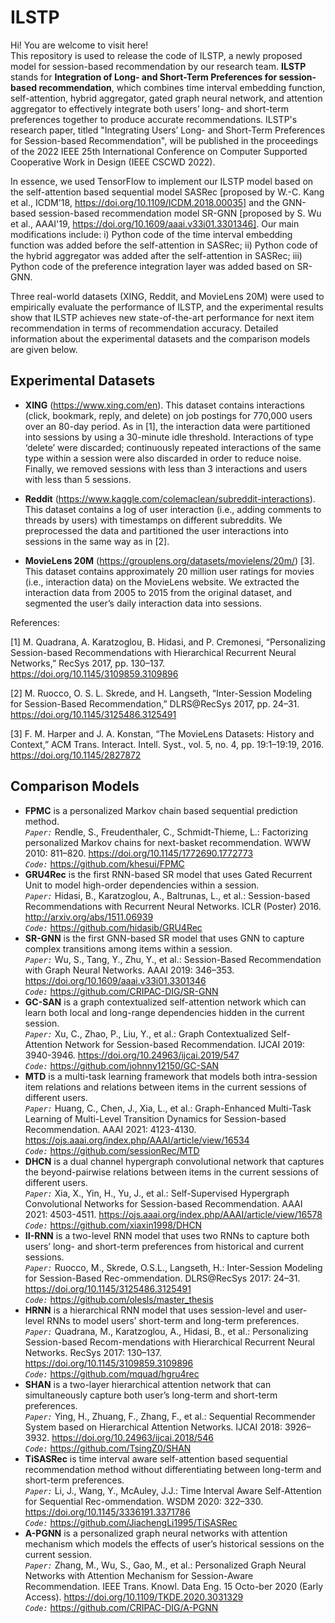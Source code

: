 ILSTP
=====
Hi! You are welcome to visit here!<br>
This repository is used to release the code of ILSTP, a newly proposed model for session-based recommendation by our research team. **ILSTP** stands for **Integration of Long- and Short-Term Preferences for session-based recommendation**, which combines time interval embedding function, self-attention, hybrid aggregator, gated graph neural network, and attention aggregator to effectively integrate both users’ long- and short-term preferences together to produce accurate recommendations. ILSTP's research paper, titled "Integrating Users’ Long- and Short-Term Preferences for Session-based Recommendation", will be published in the proceedings of the 2022 IEEE 25th International Conference on Computer Supported Cooperative Work in Design (IEEE CSCWD 2022).


In essence, we used TensorFlow to implement our ILSTP model based on the self-attention based sequential model SASRec [proposed by W.-C. Kang et al., ICDM'18, https://doi.org/10.1109/ICDM.2018.00035] and the GNN-based session-based recommendation model SR-GNN [proposed  by S. Wu et al., AAAI'19, https://doi.org/10.1609/aaai.v33i01.3301346]. Our main modifications include: i) Python code of the time interval embedding function was added before the self-attention in SASRec; ii) Python code of the hybrid aggregator was added after the self-attention in SASRec; iii) Python code of the preference integration layer was added based on SR-GNN.


Three real-world datasets (XING, Reddit, and MovieLens 20M) were used to empirically evaluate the performance of ILSTP, and the experimental results show that ILSTP achieves new state-of-the-art performance for next item recommendation in terms of recommendation accuracy. Detailed information about the experimental datasets and the comparison models are given below.


Experimental Datasets
--
* **XING** (https://www.xing.com/en). This dataset contains interactions (click, bookmark, reply, and delete) on job postings for 770,000 users over an 80-day period. As in [1], the interaction data were partitioned into sessions by using a 30-minute idle threshold. Interactions of type ‘delete’ were discarded; continuously repeated interactions of the same type within a session were also discarded in order to reduce noise. Finally, we removed sessions with less than 3 interactions and users with less than 5 sessions.

* **Reddit** (https://www.kaggle.com/colemaclean/subreddit-interactions). This dataset contains a log of user interaction (i.e., adding comments to threads by users) with timestamps on different subreddits. We preprocessed the data and partitioned the user interactions into sessions in the same way as in [2].

* **MovieLens 20M** (https://grouplens.org/datasets/movielens/20m/) [3]. This dataset contains approximately 20 million user ratings for movies (i.e., interaction data) on the MovieLens website. We extracted the interaction data from 2005 to 2015 from the original dataset, and segmented the user’s daily interaction data into sessions.


References:

[1] M. Quadrana, A. Karatzoglou, B. Hidasi, and P. Cremonesi, “Personalizing Session-based Recommendations with Hierarchical Recurrent Neural Networks,” RecSys 2017, pp. 130–137. https://doi.org/10.1145/3109859.3109896


[2] M. Ruocco, O. S. L. Skrede, and H. Langseth, “Inter-Session Modeling for Session-Based Recommendation,” DLRS@RecSys 2017, pp. 24–31. https://doi.org/10.1145/3125486.3125491


[3] F. M. Harper and J. A. Konstan, “The MovieLens Datasets: History and Context,” ACM Trans. Interact. Intell. Syst., vol. 5, no. 4, pp. 19:1–19:19, 2016. https://doi.org/10.1145/2827872


Comparison Models
------
* **FPMC** is a personalized Markov chain based sequential prediction method.<br>
*`Paper:`* Rendle, S., Freudenthaler, C., Schmidt-Thieme, L.: Factorizing personalized Markov chains for next-basket recommendation. WWW 2010: 811–820. https://doi.org/10.1145/1772690.1772773<br>
*`Code:`* https://github.com/khesui/FPMC
* **GRU4Rec** is the first RNN-based SR model that uses Gated Recurrent Unit to model high-order dependencies within a session.<br>
*`Paper:`* Hidasi, B., Karatzoglou, A., Baltrunas, L., et al.: Session-based Recommendations with Recurrent Neural Networks. ICLR (Poster) 2016. http://arxiv.org/abs/1511.06939<br>
*`Code:`* https://github.com/hidasib/GRU4Rec
* **SR-GNN** is the first GNN-based SR model that uses GNN to capture complex transitions among items within a session.<br>
*`Paper:`* Wu, S., Tang, Y., Zhu, Y., et al.: Session-Based Recommendation with Graph Neural Networks. AAAI 2019: 346–353. https://doi.org/10.1609/aaai.v33i01.3301346<br>
*`Code:`* https://github.com/CRIPAC-DIG/SR-GNN
* **GC-SAN** is a graph contextualized self-attention network which can learn both local and long-range dependencies hidden in the current session.<br>
*`Paper:`* Xu, C., Zhao, P., Liu, Y., et al.: Graph Contextualized Self-Attention Network for Session-based Recommendation. IJCAI 2019: 3940-3946. https://doi.org/10.24963/ijcai.2019/547<br>
*`Code:`* https://github.com/johnny12150/GC-SAN
* **MTD** is a multi-task learning framework that models both intra-session item relations and relations between items in the current sessions of different users.<br>
*`Paper:`* Huang, C., Chen, J., Xia, L., et al.: Graph-Enhanced Multi-Task Learning of Multi-Level Transition Dynamics for Session-based Recommendation. AAAI 2021: 4123-4130. https://ojs.aaai.org/index.php/AAAI/article/view/16534<br>
*`Code:`* https://github.com/sessionRec/MTD
* **DHCN** is a dual channel hypergraph convolutional network that captures the beyond-pairwise relations between items in the current sessions of different users.<br>
*`Paper:`* Xia, X., Yin, H., Yu, J., et al.: Self-Supervised Hypergraph Convolutional Networks for Session-based Recommendation. AAAI 2021: 4503-4511. https://ojs.aaai.org/index.php/AAAI/article/view/16578<br>
*`Code:`* https://github.com/xiaxin1998/DHCN
* **II-RNN** is a two-level RNN model that uses two RNNs to capture both users’ long- and short-term preferences from historical and current sessions.<br>
*`Paper:`* Ruocco, M., Skrede, O.S.L., Langseth, H.: Inter-Session Modeling for Session-Based Rec-ommendation. DLRS@RecSys 2017: 24–31. https://doi.org/10.1145/3125486.3125491<br>
*`Code:`* https://github.com/olesls/master_thesis
* **HRNN** is a hierarchical RNN model that uses session-level and user-level RNNs to model users’ short-term and long-term preferences.<br>
*`Paper:`* Quadrana, M., Karatzoglou, A., Hidasi, B., et al.: Personalizing Session-based Recom-mendations with Hierarchical Recurrent Neural Networks. RecSys 2017: 130–137. https://doi.org/10.1145/3109859.3109896<br>
*`Code:`* https://github.com/mquad/hgru4rec
* **SHAN** is a two-layer hierarchical attention network that can simultaneously capture both user’s long-term and short-term preferences.<br>
*`Paper:`* Ying, H., Zhuang, F., Zhang, F., et al.: Sequential Recommender System based on Hierarchical Attention Networks. IJCAI 2018: 3926–3932. https://doi.org/10.24963/ijcai.2018/546<br>
*`Code:`* https://github.com/TsingZ0/SHAN
* **TiSASRec** is time interval aware self-attention based sequential recommendation method without differentiating between long-term and short-term preferences.<br>
*`Paper:`* Li, J., Wang, Y., McAuley, J.J.: Time Interval Aware Self-Attention for Sequential Rec-ommendation. WSDM 2020: 322–330. https://doi.org/10.1145/3336191.3371786<br>
*`Code:`* https://github.com/JiachengLi1995/TiSASRec
* **A-PGNN** is a personalized graph neural networks with attention mechanism which models the effects of user’s historical sessions on the current session.<br>
*`Paper:`* Zhang, M., Wu, S., Gao, M., et al.: Personalized Graph Neural Networks with Attention Mechanism for Session-Aware Recommendation. IEEE Trans. Knowl. Data Eng. 15 Octo-ber 2020 (Early Access). https://doi.org/10.1109/TKDE.2020.3031329<br>
*`Code:`* https://github.com/CRIPAC-DIG/A-PGNN
